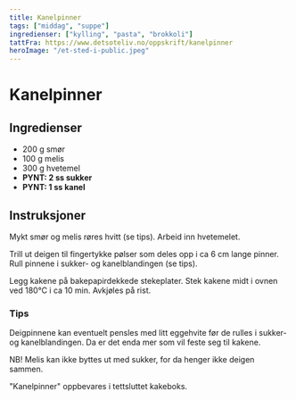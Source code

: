 ```yaml
---
title: Kanelpinner
tags: ["middag", "suppe"]
ingredienser: ["kylling", "pasta", "brokkoli"]
tattFra: https://www.detsoteliv.no/oppskrift/kanelpinner
heroImage: "/et-sted-i-public.jpeg"
---
```


# Kanelpinner

## Ingredienser

- 200 g smør
- 100 g melis
- 300 g hvetemel
- **PYNT: 2 ss sukker**
- **PYNT: 1 ss kanel**

## Instruksjoner

Mykt smør og melis røres hvitt (se tips). Arbeid inn hvetemelet.

Trill ut deigen til fingertykke pølser som deles opp i ca 6 cm lange pinner. Rull pinnene i sukker- og kanelblandingen (se tips).

Legg kakene på bakepapirdekkede stekeplater. Stek kakene midt i ovnen ved 180°C i ca 10 min. Avkjøles på rist.

### Tips

Deigpinnene kan eventuelt pensles med litt eggehvite før de rulles i sukker- og kanelblandingen. Da er det enda mer som vil feste seg til kakene.

NB! Melis kan ikke byttes ut med sukker, for da henger ikke deigen sammen.

"Kanelpinner" oppbevares i tettsluttet kakeboks.
